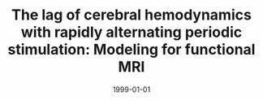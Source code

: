 ---
title: "The lag of cerebral hemodynamics with rapidly alternating periodic stimulation: Modeling for functional MRI"
date: 1999-01-01
authors_string: G. Hathout, R. Gopi, Peter Bandettini, S. Gambhir
authors:
   - G. Hathout
   - R. Gopi
   - Peter Bandettini
   - S. Gambhir
author_ids:
   - peter_bandettini
journal: 'Magnetic Resonance Imaging'
volume: 17
issue: 
pages: 20-Sep
book_title: ''
publisher: ''
abstract: ""
project_id: 
paper_url: 
doi: 
data_loc: ''
code_loc: ''
file: '/assets/publications//assets/publications/'
file_name: '/assets/publications/'
type: journal_article
pub_str: ' (1999) Magnetic Resonance Imaging 17: 20-Sep'
layout: publication 
---